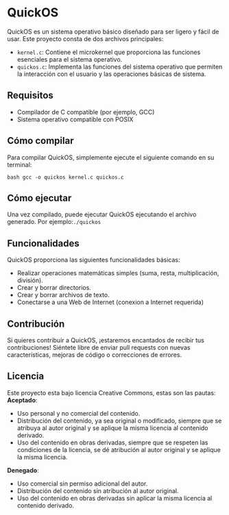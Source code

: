 # QuickOS

QuickOS es un sistema operativo básico diseñado para ser ligero y fácil de usar. Este proyecto consta de dos archivos principales:

- `kernel.c`: Contiene el microkernel que proporciona las funciones esenciales para el sistema operativo.
- `quickos.c`: Implementa las funciones del sistema operativo que permiten la interacción con el usuario y las operaciones básicas de sistema.

## Requisitos

- Compilador de C compatible (por ejemplo, GCC)
- Sistema operativo compatible con POSIX

## Cómo compilar

Para compilar QuickOS, simplemente ejecute el siguiente comando en su terminal:

```bash gcc -o quickos kernel.c quickos.c```

## Cómo ejecutar
Una vez compilado, puede ejecutar QuickOS ejecutando el archivo generado. Por ejemplo:```./quickos```

## Funcionalidades
QuickOS proporciona las siguientes funcionalidades básicas:
- Realizar operaciones matemáticas simples (suma, resta, multiplicación, división).
- Crear y borrar directorios.
- Crear y borrar archivos de texto.
- Conectarse a una Web de Internet (conexion a Internet requerida)
## Contribución
Si quieres contribuir a QuickOS, ¡estaremos encantados de recibir tus contribuciones! Siéntete libre de enviar pull requests con nuevas características, mejoras de código o correcciones de errores.
## Licencia
Este proyecto esta bajo licencia Creative Commons, estas son las pautas:
**Aceptado**:
- Uso personal y no comercial del contenido.
- Distribución del contenido, ya sea original o modificado, siempre que se atribuya al autor original y se aplique la misma licencia al contenido derivado.
- Uso del contenido en obras derivadas, siempre que se respeten las condiciones de la licencia, se dé atribución al autor original y se aplique la misma licencia.

**Denegado**:
- Uso comercial sin permiso adicional del autor.
- Distribución del contenido sin atribución al autor original.
- Uso del contenido en obras derivadas sin aplicar la misma licencia al contenido derivado.
